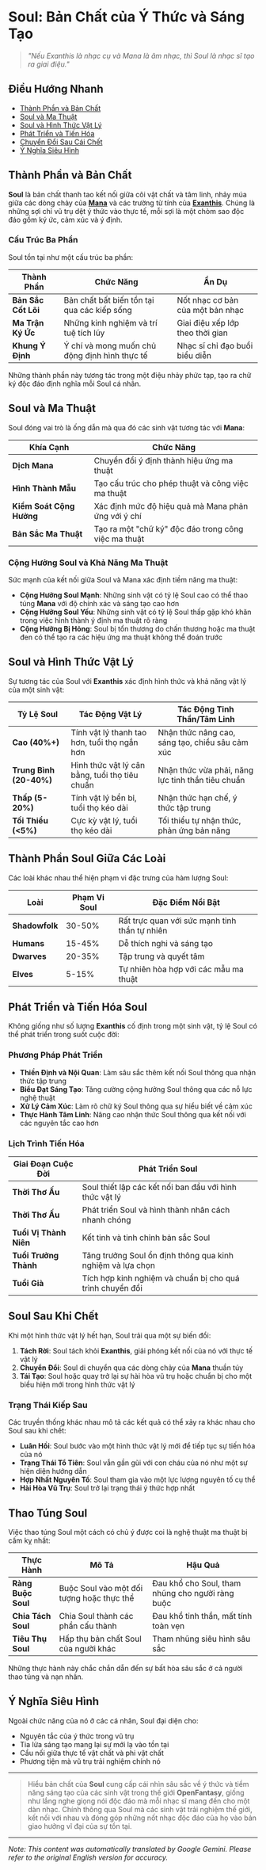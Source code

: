 # **Soul**: Bản Chất của Ý Thức và Sáng Tạo

> *"Nếu Exanthis là nhạc cụ và Mana là âm nhạc, thì Soul là nhạc sĩ tạo ra giai điệu."*

## Điều Hướng Nhanh

- [Thành Phần và Bản Chất](#composition-and-nature)
- [Soul và Ma Thuật](#soul-and-magic)
- [Soul và Hình Thức Vật Lý](#soul-and-physical-form)
- [Phát Triển và Tiến Hóa](#soul-development-and-evolution)
- [Chuyển Đổi Sau Cái Chết](#soul-after-death)
- [Ý Nghĩa Siêu Hình](#metaphysical-significance)

## Thành Phần và Bản Chất

**Soul** là bản chất thanh tao kết nối giữa cõi vật chất và tâm linh, nhảy múa giữa các dòng chảy của [**Mana**](/codex/Basic/Mana.md) và các trường từ tính của [**Exanthis**](/codex/Basic/Exanthis.md). Chúng là những sợi chỉ vũ trụ dệt ý thức vào thực tế, mỗi sợi là một chòm sao độc đáo gồm ký ức, cảm xúc và ý định.

### Cấu Trúc Ba Phần

Soul tồn tại như một cấu trúc ba phần:

| Thành Phần | Chức Năng | Ẩn Dụ |
|-----------|----------|----------|
| **Bản Sắc Cốt Lõi** | Bản chất bất biến tồn tại qua các kiếp sống | Nốt nhạc cơ bản của một bản nhạc |
| **Ma Trận Ký Ức** | Những kinh nghiệm và trí tuệ tích lũy | Giai điệu xếp lớp theo thời gian |
| **Khung Ý Định** | Ý chí và mong muốn chủ động định hình thực tế | Nhạc sĩ chỉ đạo buổi biểu diễn |

Những thành phần này tương tác trong một điệu nhảy phức tạp, tạo ra chữ ký độc đáo định nghĩa mỗi Soul cá nhân.

## Soul và Ma Thuật

Soul đóng vai trò là ống dẫn mà qua đó các sinh vật tương tác với **Mana**:

| Khía Cạnh | Chức Năng |
|--------|----------|
| **Dịch Mana** | Chuyển đổi ý định thành hiệu ứng ma thuật |
| **Hình Thành Mẫu** | Tạo cấu trúc cho phép thuật và công việc ma thuật |
| **Kiểm Soát Cộng Hưởng** | Xác định mức độ hiệu quả mà Mana phản ứng với ý chí |
| **Bản Sắc Ma Thuật** | Tạo ra một "chữ ký" độc đáo trong công việc ma thuật |

### Cộng Hưởng Soul và Khả Năng Ma Thuật

Sức mạnh của kết nối giữa Soul và Mana xác định tiềm năng ma thuật:

- **Cộng Hưởng Soul Mạnh**: Những sinh vật có tỷ lệ Soul cao có thể thao túng **Mana** với độ chính xác và sáng tạo cao hơn
- **Cộng Hưởng Soul Yếu**: Những sinh vật có tỷ lệ Soul thấp gặp khó khăn trong việc hình thành ý định ma thuật rõ ràng
- **Cộng Hưởng Bị Hỏng**: Soul bị tổn thương do chấn thương hoặc ma thuật đen có thể tạo ra các hiệu ứng ma thuật không thể đoán trước

## Soul và Hình Thức Vật Lý

Sự tương tác của Soul với **Exanthis** xác định hình thức và khả năng vật lý của một sinh vật:

| Tỷ Lệ Soul | Tác Động Vật Lý | Tác Động Tinh Thần/Tâm Linh |
|-----------------|-----------------|-------------------------|
| **Cao (40%+)** | Tính vật lý thanh tao hơn, tuổi thọ ngắn hơn | Nhận thức nâng cao, sáng tạo, chiều sâu cảm xúc |
| **Trung Bình (20-40%)** | Hình thức vật lý cân bằng, tuổi thọ tiêu chuẩn | Nhận thức vừa phải, năng lực tinh thần tiêu chuẩn |
| **Thấp (5-20%)** | Tính vật lý bền bỉ, tuổi thọ kéo dài | Nhận thức hạn chế, ý thức tập trung |
| **Tối Thiểu (<5%)** | Cực kỳ vật lý, tuổi thọ kéo dài | Tối thiểu tự nhận thức, phản ứng bản năng |

## Thành Phần Soul Giữa Các Loài

Các loài khác nhau thể hiện phạm vi đặc trưng của hàm lượng Soul:

| Loài | Phạm Vi Soul | Đặc Điểm Nổi Bật |
|---------|------------|-------------------------|
| **Shadowfolk** | 30-50% | Rất trực quan với sức mạnh tinh thần tự nhiên |
| **Humans** | 15-45% | Dễ thích nghi và sáng tạo |
| **Dwarves** | 20-35% | Tập trung và quyết tâm |
| **Elves** | 5-15% | Tự nhiên hòa hợp với các mẫu ma thuật |

## Phát Triển và Tiến Hóa Soul

Không giống như số lượng **Exanthis** cố định trong một sinh vật, tỷ lệ Soul có thể phát triển trong suốt cuộc đời:

### Phương Pháp Phát Triển

- **Thiền Định và Nội Quan**: Làm sâu sắc thêm kết nối Soul thông qua nhận thức tập trung
- **Biểu Đạt Sáng Tạo**: Tăng cường cộng hưởng Soul thông qua các nỗ lực nghệ thuật
- **Xử Lý Cảm Xúc**: Làm rõ chữ ký Soul thông qua sự hiểu biết về cảm xúc
- **Thực Hành Tâm Linh**: Nâng cao nhận thức Soul thông qua kết nối với các nguyên tắc cao hơn

### Lịch Trình Tiến Hóa

| Giai Đoạn Cuộc Đời | Phát Triển Soul |
|------------|------------------|
| **Thời Thơ Ấu** | Soul thiết lập các kết nối ban đầu với hình thức vật lý |
| **Thời Thơ Ấu** | Phát triển Soul và hình thành nhân cách nhanh chóng |
| **Tuổi Vị Thành Niên** | Kết tinh và tinh chỉnh bản sắc Soul |
| **Tuổi Trưởng Thành** | Tăng trưởng Soul ổn định thông qua kinh nghiệm và lựa chọn |
| **Tuổi Già** | Tích hợp kinh nghiệm và chuẩn bị cho quá trình chuyển đổi |

## Soul Sau Khi Chết

Khi một hình thức vật lý hết hạn, Soul trải qua một sự biến đổi:

1. **Tách Rời**: Soul tách khỏi **Exanthis**, giải phóng kết nối của nó với thực tế vật lý
2. **Chuyển Đổi**: Soul di chuyển qua các dòng chảy của **Mana** thuần túy
3. **Tái Tạo**: Soul hoặc quay trở lại sự hài hòa vũ trụ hoặc chuẩn bị cho một biểu hiện mới trong hình thức vật lý

### Trạng Thái Kiếp Sau

Các truyền thống khác nhau mô tả các kết quả có thể xảy ra khác nhau cho Soul sau khi chết:

- **Luân Hồi**: Soul bước vào một hình thức vật lý mới để tiếp tục sự tiến hóa của nó
- **Trạng Thái Tổ Tiên**: Soul vẫn gần gũi với con cháu của nó như một sự hiện diện hướng dẫn
- **Hợp Nhất Nguyên Tố**: Soul tham gia vào một lực lượng nguyên tố cụ thể
- **Hài Hòa Vũ Trụ**: Soul trở lại trạng thái ý thức hợp nhất

## Thao Túng Soul

Việc thao túng Soul một cách có chủ ý được coi là nghệ thuật ma thuật bị cấm kỵ nhất:

| Thực Hành | Mô Tả | Hậu Quả |
|----------|-------------|--------------|
| **Ràng Buộc Soul** | Buộc Soul vào một đối tượng hoặc thực thể | Đau khổ cho Soul, tham nhũng cho người ràng buộc |
| **Chia Tách Soul** | Chia Soul thành các phần cấu thành | Đau khổ tinh thần, mất tính toàn vẹn |
| **Tiêu Thụ Soul** | Hấp thụ bản chất Soul của người khác | Tham nhũng siêu hình sâu sắc |

Những thực hành này chắc chắn dẫn đến sự bất hòa sâu sắc ở cả người thao túng và nạn nhân.

## Ý Nghĩa Siêu Hình

Ngoài chức năng của nó ở các cá nhân, Soul đại diện cho:

- Nguyên tắc của ý thức trong vũ trụ
- Tia lửa sáng tạo mang lại sự mới lạ vào tồn tại
- Cầu nối giữa thực tế vật chất và phi vật chất
- Phương tiện mà vũ trụ trải nghiệm chính nó

---

> Hiểu bản chất của **Soul** cung cấp cái nhìn sâu sắc về ý thức và tiềm năng sáng tạo của các sinh vật trong thế giới **OpenFantasy**, giống như lắng nghe giọng nói độc đáo mà mỗi nhạc sĩ mang đến cho một dàn nhạc. Chính thông qua Soul mà các sinh vật trải nghiệm thế giới, kết nối với nhau và đóng góp những nốt nhạc độc đáo của họ vào bản giao hưởng vĩ đại của sự tồn tại.


---
_Note: This content was automatically translated by Google Gemini. Please refer to the original English version for accuracy._